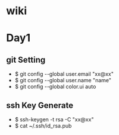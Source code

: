 # wiki


# Day1
## git Setting
* $ git config --global user.email "xx@xx"
* $ git config --global user.name "name"
* $ git config --global color.ui auto

## ssh Key Generate
* $ ssh-keygen -t rsa -C "xx@xx"
* $ cat ~/.ssh/id_rsa.pub
